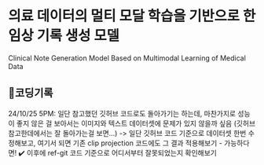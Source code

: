 # 의료 데이터의 멀티 모달 학습을 기반으로 한 임상 기록 생성 모델 
Clinical Note Generation Model Based on Multimodal Learning of Medical Data

## 🔨코딩기록
24/10/25 5PM: 일단 참고했던 깃허브 코드로도 돌아가기는 하는데, 마찬가지로 성능이 좋지 않은 걸 보아서는 이미지와 텍스트 데이터셋에 문제가 있지 않을까 싶음 (깃허브 참고한데에서는 잘 돌아가는걸 보면...) -> 일단 깃허브 코드 기준으로 데이터셋 한번 수정해보고, 여기서 되면 기존 clip projection 코드에도 그 결과 적용해보기 - 가능하다면!
✔️ 이후에 ref-git 코드 기준으로 어디서부터 잘못되었는지 확인해보기
